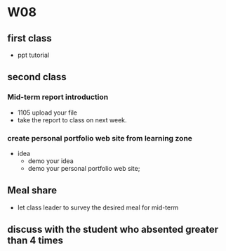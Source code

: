 # W08

## first class

- ppt tutorial

## second class

### Mid-term report introduction

- 1105 upload your file
- take the report to class on next week.

### create personal portfolio web site from learning zone

- idea
  - demo your idea
  - demo your personal portfolio web site;

## Meal share

- let class leader to survey the desired meal for mid-term

## discuss with the student who absented greater than 4 times
